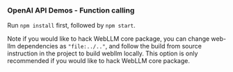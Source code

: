 ### OpenAI API Demos - Function calling

Run `npm install` first, followed by `npm start`.

Note if you would like to hack WebLLM core package,
you can change web-llm dependencies as `"file:../.."`, and follow the build from source
instruction in the project to build webllm locally. This option is only recommended
if you would like to hack WebLLM core package.
